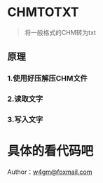 # CHMTOTXT

> 将一般格式的CHM转为txt

## 原理  
### 1.使用好压解压CHM文件
### 2.读取文字
### 3.写入文字


# 具体的看代码吧

Author：w4gm@foxmail.com
